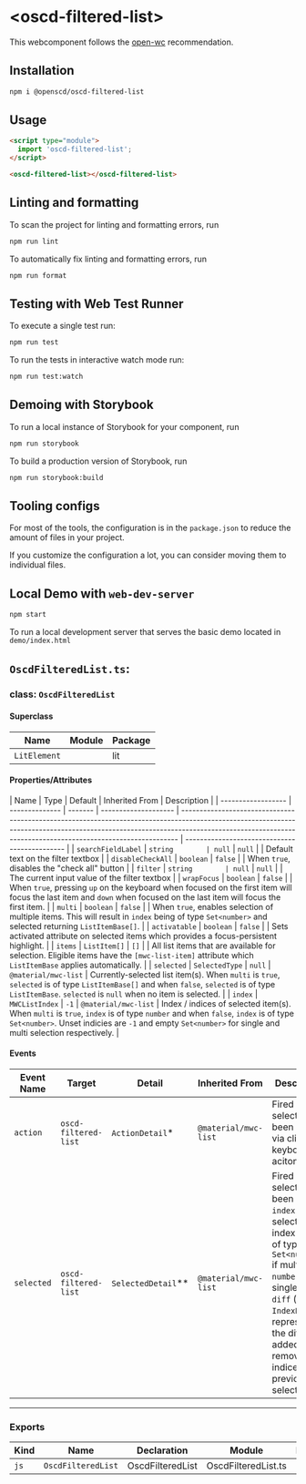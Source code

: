 # \<oscd-filtered-list>

This webcomponent follows the [open-wc](https://github.com/open-wc/open-wc) recommendation.

## Installation

```bash
npm i @openscd/oscd-filtered-list
```

## Usage

```html
<script type="module">
  import 'oscd-filtered-list';
</script>

<oscd-filtered-list></oscd-filtered-list>
```

## Linting and formatting

To scan the project for linting and formatting errors, run

```bash
npm run lint
```

To automatically fix linting and formatting errors, run

```bash
npm run format
```

## Testing with Web Test Runner

To execute a single test run:

```bash
npm run test
```

To run the tests in interactive watch mode run:

```bash
npm run test:watch
```

## Demoing with Storybook

To run a local instance of Storybook for your component, run

```bash
npm run storybook
```

To build a production version of Storybook, run

```bash
npm run storybook:build
```

## Tooling configs

For most of the tools, the configuration is in the `package.json` to reduce the amount of files in your project.

If you customize the configuration a lot, you can consider moving them to individual files.

## Local Demo with `web-dev-server`

```bash
npm start
```

To run a local development server that serves the basic demo located in `demo/index.html`

## `OscdFilteredList.ts`:

### class: `OscdFilteredList`

#### Superclass

| Name         | Module | Package |
| ------------ | ------ | ------- |
| `LitElement` |        | lit     |

#### Properties/Attributes

| Name               | Type           | Default | Inherited From       | Description                                                                                                                                                                                                                               |
| ------------------ | -------------- | ------- | -------------------- | ----------------------------------------------------------------------------------------------------------------------------------------------------------------------------------------------------------------------------------------- | --------------------------------------------- |
| `searchFieldLabel` | `string        | null`   | `null`               |                                                                                                                                                                                                                                           | Default text on the filter textbox            |
| `disableCheckAll`  | `boolean`      | `false` |                      | When `true`, disables the "check all" button                                                                                                                                                                                              |
| `filter`           | `string        | null`   | `null`               |                                                                                                                                                                                                                                           | The current input value of the filter textbox |
| `wrapFocus`        | `boolean`      | `false` |                      | When `true`, pressing `up` on the keyboard when focused on the first item will focus the last item and `down` when focused on the last item will focus the first item.                                                                    |
| `multi`            | `boolean`      | `false` |                      | When `true`, enables selection of multiple items. This will result in `index` being of type `Set<number>` and selected returning `ListItemBase[]`.                                                                                        |
| `activatable`      | `boolean`      | `false` |                      | Sets activated attribute on selected items which provides a focus-persistent highlight.                                                                                                                                                   |
| `items`            | `ListItem[]`   | `[]`    |                      | All list items that are available for selection. Eligible items have the `[mwc-list-item]` attribute which `ListItemBase` applies automatically.                                                                                          |
| `selected`         | `SelectedType` | `null`  | `@material/mwc-list` | Currently-selected list item(s). When `multi` is `true`, `selected` is of type `ListItemBase[]` and when `false`, `selected` is of type `ListItemBase`. `selected` is `null` when no item is selected.                                    |
| `index`            | `MWCListIndex` | `-1`    | `@material/mwc-list` | Index / indices of selected item(s). When `multi` is `true`, `index` is of type `number` and when `false`, `index` is of type `Set<number>`. Unset indicies are `-1` and empty `Set<number>` for single and multi selection respectively. |

#### Events

| Event Name | Target               | Detail               | Inherited From       | Description                                                                                                                                                                                                                                         |
| ---------- | -------------------- | -------------------- | -------------------- | --------------------------------------------------------------------------------------------------------------------------------------------------------------------------------------------------------------------------------------------------- |
| `action`   | `oscd-filtered-list` | `ActionDetail`\*     | `@material/mwc-list` | Fired when a selection has been made via click or keyboard aciton.                                                                                                                                                                                  |
| `selected` | `oscd-filtered-list` | `SelectedDetail`\*\* | `@material/mwc-list` | Fired when a selection has been made. `index` is the selected index (will be of type `Set<number>` if multi and `number` if single), and `diff` (of type `IndexDiff`\*\*) represents the diff of added and removed indices from previous selection. |

<hr/>

### Exports

| Kind | Name               | Declaration      | Module              | Package |
| ---- | ------------------ | ---------------- | ------------------- | ------- |
| `js` | `OscdFilteredList` | OscdFilteredList | OscdFilteredList.ts |         |
